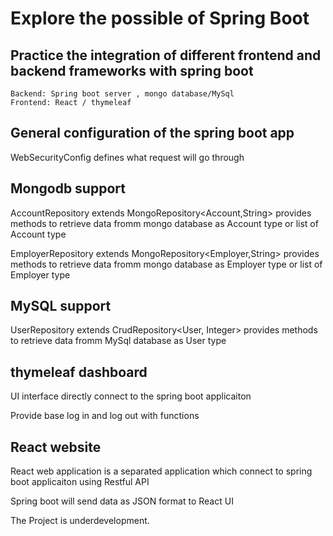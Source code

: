   

# Explore the possible of Spring Boot

## Practice the integration of different frontend and backend frameworks with spring boot

    Backend: Spring boot server , mongo database/MySql
    Frontend: React / thymeleaf

## General configuration of the spring boot app

WebSecurityConfig defines what request will go through


## Mongodb support

AccountRepository extends MongoRepository<Account,String> provides methods to retrieve data fromm mongo database as Account type or list of Account type

EmployerRepository extends MongoRepository<Employer,String> provides methods to retrieve data fromm mongo database as Employer type or list of Employer type

## MySQL support

UserRepository extends CrudRepository<User, Integer> provides methods to retrieve data fromm MySql database as User type

## thymeleaf dashboard

UI interface directly connect to the spring boot applicaiton

Provide base log in and log out with functions

## React website

React web application is a separated application which connect to spring boot applicaiton using Restful API

Spring boot will send data as JSON format to React UI


The Project is underdevelopment.


